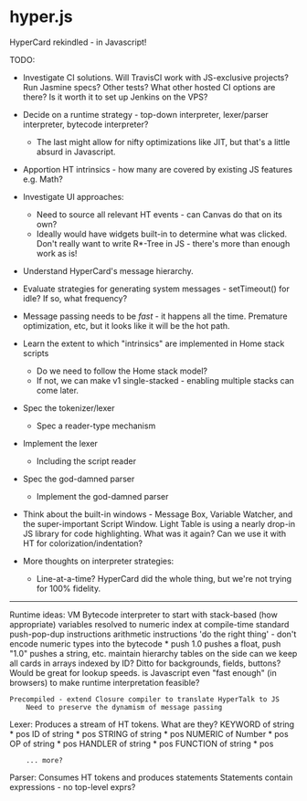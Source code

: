 hyper.js
========

HyperCard rekindled - in Javascript!

TODO:
* Investigate CI solutions.  Will TravisCI work with JS-exclusive projects?  Run Jasmine specs?  Other tests?
  What other hosted CI options are there?  Is it worth it to set up Jenkins on the VPS?
* Decide on a runtime strategy - top-down interpreter, lexer/parser interpreter, bytecode interpreter?
	* The last might allow for nifty optimizations like JIT, but that's a little absurd in Javascript.
* Apportion HT intrinsics - how many are covered by existing JS features e.g. Math?
* Investigate UI approaches:
	* Need to source all relevant HT events - can Canvas do that on its own?
	* Ideally would have widgets built-in to determine what was clicked.  Don't really want to write
	  R*-Tree in JS - there's more than enough work as is!

* Understand HyperCard's message hierarchy.
* Evaluate strategies for generating system messages - setTimeout() for idle?  If so, what frequency?
* Message passing needs to be _fast_ - it happens all the time.  Premature optimization, etc, but it
  looks like it will be the hot path.
* Learn the extent to which "intrinsics" are implemented in Home stack scripts
	* Do we need to follow the Home stack model?
	* If not, we can make v1 single-stacked - enabling multiple stacks can come later.

* Spec the tokenizer/lexer
	* Spec a reader-type mechanism
* Implement the lexer
	* Including the script reader
* Spec the god-damned parser
	* Implement the god-damned parser

* Think about the built-in windows - Message Box, Variable Watcher, and the super-important
  Script Window.  Light Table is using a nearly drop-in JS library for code highlighting.
  What was it again?  Can we use it with HT for colorization/indentation?

* More thoughts on interpreter strategies:
	* Line-at-a-time?  HyperCard did the whole thing, but we're not trying for 100% fidelity.

---------
Runtime ideas:
	VM
		Bytecode interpreter to start with
		stack-based (how appropriate)
		variables resolved to numeric index at compile-time
		standard push-pop-dup instructions
		arithmetic instructions 'do the right thing' - don't encode numeric types into the bytecode
			* push 1.0 pushes a float, push "1.0" pushes a string, etc.
		maintain hierarchy tables on the side
		can we keep all cards in arrays indexed by ID?  Ditto for backgrounds, fields, buttons?  Would be great for lookup speeds.
		is Javascript even "fast enough" (in browsers) to make runtime interpretation feasible?

	Precompiled - extend Closure compiler to translate HyperTalk to JS
		Need to preserve the dynamism of message passing


Lexer:
	Produces a stream of HT tokens.  What are they?
		KEYWORD of string * pos
		ID of string * pos
		STRING of string * pos
		NUMERIC of Number * pos
		OP of string * pos
		HANDLER of string * pos
		FUNCTION of string * pos

		... more?

Parser:
	Consumes HT tokens and produces statements
	Statements contain expressions - no top-level exprs?


